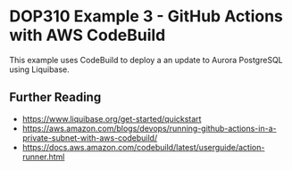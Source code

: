 
# DOP310 Example 3 - GitHub Actions with AWS CodeBuild 

This example uses CodeBuild to deploy a an update to Aurora PostgreSQL using Liquibase.

## Further Reading 

* https://www.liquibase.org/get-started/quickstart
* https://aws.amazon.com/blogs/devops/running-github-actions-in-a-private-subnet-with-aws-codebuild/
* https://docs.aws.amazon.com/codebuild/latest/userguide/action-runner.html 